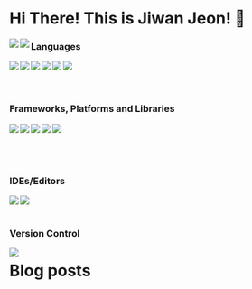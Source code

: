 # Hi There! This is Jiwan Jeon! 👋

<img align="left" src="https://github-readme-stats.vercel.app/api?username=jiwanjeon&show_icons=true&theme=radical" />

<img align="left" src="https://github-readme-stats.vercel.app/api/top-langs/?username=anuraghazra&layout=compact)](https://github.com/jiwanjeon/github-readme-stats)" />

### Languages

<img align="left" src="https://img.shields.io/badge/c-%2300599C.svg?style=for-the-badge&logo=c&logoColor=white" />

<img align="left" src="https://img.shields.io/badge/c++-%2300599C.svg?style=for-the-badge&logo=c%2B%2B&logoColor=white" />

<img align="left" src="https://img.shields.io/badge/css3-%231572B6.svg?style=for-the-badge&logo=css3&logoColor=white" />
<img align="left" src="https://img.shields.io/badge/html5-%23E34F26.svg?style=for-the-badge&logo=html5&logoColor=white" />
<img align="left" src="https://img.shields.io/badge/javascript-%23323330.svg?style=for-the-badge&logo=javascript&logoColor=%23F7DF1E" />
<img align="left" src="https://img.shields.io/badge/python-3670A0?style=for-the-badge&logo=python&logoColor=ffdd54" />
<br><br><br>

### Frameworks, Platforms and Libraries

<img align="left" src="https://img.shields.io/badge/jquery-%230769AD.svg?style=for-the-badge&logo=jquery&logoColor=white" />
<img align="left" src="https://img.shields.io/badge/react-%2320232a.svg?style=for-the-badge&logo=react&logoColor=%2361DAFB" />
<img align="left" src="https://img.shields.io/badge/React_Router-CA4245?style=for-the-badge&logo=react-router&logoColor=white" />
<img align="left" src="https://img.shields.io/badge/SASS-hotpink.svg?style=for-the-badge&logo=SASS&logoColor=white" />
<img align="left" src="https://img.shields.io/badge/styled--components-DB7093?style=for-the-badge&logo=styled-components&logoColor=white" />
<br><br><br><br>
  
### IDEs/Editors
<img align="left" src="https://img.shields.io/badge/Visual%20Studio%20Code-0078d7.svg?style=for-the-badge&logo=visual-studio-code&logoColor=white" />
<img align="left" src="https://img.shields.io/badge/Xcode-007ACC?style=for-the-badge&logo=Xcode&logoColor=white" /><br><br>

### Version Control

<img align="left" src="https://img.shields.io/badge/github-%23121011.svg?style=for-the-badge&logo=github&logoColor=white" />

# Blog posts

<!-- BLOG-POST-LIST:START -->
<!-- BLOG-POST-LIST:END -->
